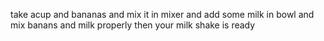take acup and bananas and mix it in mixer and add some milk in bowl and mix banans and milk properly then your milk shake is ready